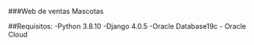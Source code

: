 

###Web de ventas Mascotas

##Requisitos:
-Python 3.8.10
-Django 4.0.5
-Oracle Database19c - Oracle Cloud
